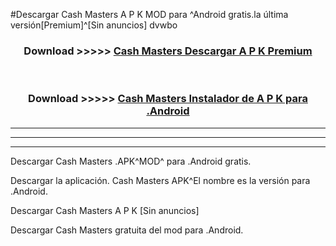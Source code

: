 #Descargar Cash Masters  A P K MOD para ^Android gratis.la última versión[Premium]^[Sin anuncios] dvwbo



<div align="center">
<h3>Download >>>>> <a href="https://es-web.web.app/?es= Cash Masters ">Cash Masters  Descargar A P K Premium</a></h3><br>

<h3>Download >>>>> <a href="https://es-web.web.app/?es= Cash Masters ">Cash Masters  Instalador de A P K para .Android</a></h3>
</div>


----------------------------------------------------------

----------------------------------------------------------

----------------------------------------------------------

Descargar Cash Masters  .APK^MOD^ para .Android gratis.

Descargar la aplicación. Cash Masters  APK^El nombre es la versión para .Android.

Descargar Cash Masters  A P K [Sin anuncios]

Descargar Cash Masters  gratuita del mod para .Android.